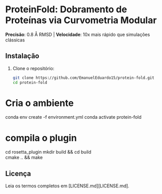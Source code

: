 # ProteinFold: Dobramento de Proteínas via Curvometria Modular  
**Precisão**: 0.8 Å RMSD | **Velocidade**: 10x mais rápido que simulações clássicas  

## Instalação  
1. Clone o repositório:  
   ```bash  
   git clone https://github.com/EmanuelEduardo15/protein-fold.git  
   cd protein-fold
 # Cria o ambiente  
conda env create -f environment.yml
conda activate protein-fold           
# compila o plugin  
cd rosetta_plugin 
mkdir build && cd build                  
cmake .. && make
## Licença  
Leia os termos completos em [LICENSE.md][LICENSE.md].
